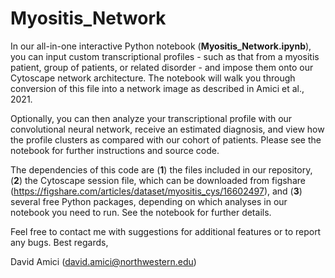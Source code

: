 # Myositis_Network

In our all-in-one interactive Python notebook (<b>Myositis_Network.ipynb</b>), you can input custom transcriptional profiles - such as that from a myositis patient, group of patients, or related disorder - and impose them onto our Cytoscape network architecture. The notebook will walk you through conversion of this file into a network image as described in Amici et al., 2021.

Optionally, you can then analyze your transcriptional profile with our convolutional neural network, receive an estimated diagnosis, and view how the profile clusters as compared with our cohort of patients. Please see the notebook for further instructions and source code. 

The dependencies of this code are (<b>1</b>) the files included in our repository, (<b>2</b>) the Cytoscape session file, which can be downloaded from figshare (https://figshare.com/articles/dataset/myositis_cys/16602497), and (<b>3</b>) several free Python packages, depending on which analyses in our notebook you need to run. See the notebook for further details.

Feel free to contact me with suggestions for additional features or to report any bugs. Best regards,

David Amici (david.amici@northwestern.edu)
